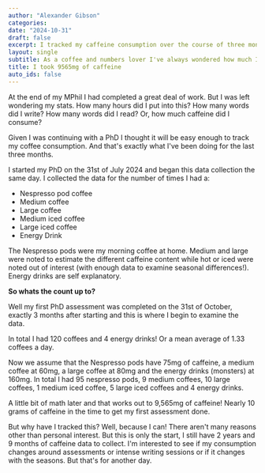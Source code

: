 ```yaml
---
author: "Alexander Gibson"
categories:
date: "2024-10-31"
draft: false
excerpt: I tracked my caffeine consumption over the course of three months while completing my first PhD assessment. Here's how much I had.
layout: single
subtitle: As a coffee and numbers lover I've always wondered how much I have. So I set to find out.
title: I took 9565mg of caffeine
auto_ids: false
---
```

At the end of my MPhil I had completed a great deal of work. But I was left wondering my stats. How many hours did I put into this? How many words did I write? How many words did I read? Or, how much caffeine did I consume?

Given I was continuing with a PhD I thought it will be easy enough to track my coffee consumption. And that's exactly what I've been doing for the last three months.

I started my PhD on the 31st of July 2024 and began this data collection the same day. I collected the data for the number of times I had a:
- Nespresso pod coffee
- Medium coffee
- Large coffee
- Medium iced coffee
- Large iced coffee
- Energy Drink

The Nespresso pods were my morning coffee at home. Medium and large were noted to estimate the different caffeine content while hot or iced were noted out of interest (with enough data to examine seasonal differences!). Energy drinks are self explanatory. 

**So whats the count up to?**

Well my first PhD assessment was completed on the 31st of October, exactly 3 months after starting and this is where I begin to examine the data.

In total I had 120 coffees and 4 energy drinks! Or a mean average of 1.33 coffees a day.

Now we assume that the Nespresso pods have 75mg of caffeine, a medium coffee at 60mg, a large coffee at 80mg and the energy drinks (monsters) at 160mg. In total I had 95 nespresso pods, 9 medium coffees, 10 large coffees, 1 medium iced coffee, 5 large iced coffees and 4 energy drinks. 

A little bit of math later and that works out to 9,565mg of caffeine! Nearly 10 grams of caffeine in the time to get my first assessment done.

But why have I tracked this? Well, because I can! There aren't many reasons other than personal interest. But this is only the start, I still have 2 years and 9 months of caffeine data to collect. I'm interested to see if my consumption changes around assessments or intense writing sessions or if it changes with the seasons. But that's for another day.









